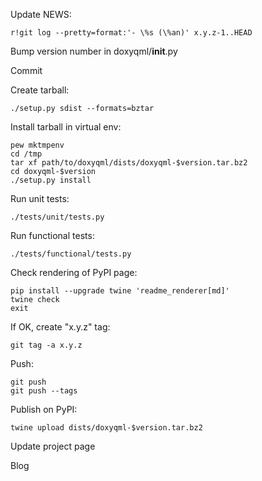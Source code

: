 Update NEWS:

    r!git log --pretty=format:'- \%s (\%an)' x.y.z-1..HEAD

Bump version number in doxyqml/__init__.py

Commit

Create tarball:

    ./setup.py sdist --formats=bztar

Install tarball in virtual env:

    pew mktmpenv
    cd /tmp
    tar xf path/to/doxyqml/dists/doxyqml-$version.tar.bz2
    cd doxyqml-$version
    ./setup.py install

Run unit tests:

    ./tests/unit/tests.py

Run functional tests:

    ./tests/functional/tests.py

Check rendering of PyPI page:

    pip install --upgrade twine 'readme_renderer[md]'
    twine check
    exit

If OK, create "x.y.z" tag:

    git tag -a x.y.z

Push:

    git push
    git push --tags

Publish on PyPI:

    twine upload dists/doxyqml-$version.tar.bz2

Update project page

Blog

